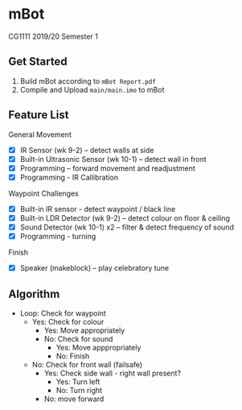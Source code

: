 # mBot
CG1111 2019/20 Semester 1

## Get Started
1. Build mBot according to `mBot Report.pdf`
2. Compile and Upload `main/main.imo` to mBot

## Feature List
General Movement
- [x] IR Sensor (wk 9-2) – detect walls at side 
- [x] Built-in Ultrasonic Sensor (wk 10-1) – detect wall in front
- [x] Programming – forward movement and readjustment
- [x] Programming - IR Callibration

Waypoint Challenges
- [x] Built-in IR sensor - detect waypoint / black line
- [x] Built-in LDR Detector (wk 9-2) – detect colour on floor & ceiling
- [x] Sound Detector (wk 10-1) x2 – filter & detect frequency of sound
- [x] Programming - turning

Finish
- [x] Speaker (makeblock) – play celebratory tune

## Algorithm
* Loop: Check for waypoint
	* Yes: Check for colour
		* Yes: Move appropriately
		* No: Check for sound
			* Yes: Move apppropriately
			* No: Finish
	* No: Check for front wall (failsafe)
		* Yes: Check side wall - right wall present?
			* Yes: Turn left
			* No: Turn right
		* No: move forward